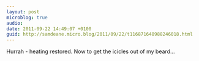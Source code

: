 ```yaml
---
layout: post
microblog: true
audio: 
date: 2011-09-22 14:49:07 +0100
guid: http://samdeane.micro.blog/2011/09/22/t116871648988246018.html
---
```

Hurrah - heating restored. Now to get the icicles out of my beard...
